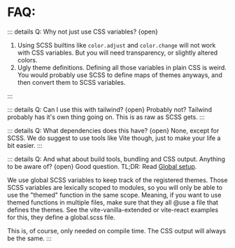 # FAQ:

::: details Q: Why not just use CSS variables? {open}

1. Using SCSS builtins like `color.adjust` and `color.change` will not work with CSS variables. But you will need transparency, or slightly altered colors.
2. Ugly theme definitions. Defining all those variables in plain CSS is weird. You would probably use SCSS to define maps of themes anyways, and then convert them to SCSS variables.

:::

::: details Q: Can I use this with tailwind? {open}
Probably not? Tailwind probably has it's own thing going on. This is as raw as SCSS gets.
:::

::: details Q: What dependencies does this have? {open}
None, except for SCSS. We do suggest to use tools like Vite though, just to make your life a bit easier.
:::

::: details Q: And what about build tools, bundling and CSS output. Anything to be aware of? {open}
Good question. TL;DR: Read [Global setup](/guide/global-setup).

We use global SCSS variables to keep track of the registered themes. Those SCSS variables are lexically scoped to modules, so you will only be able to use the "themed" function in the same scope.
Meaning, if you want to use themed functions in multiple files, make sure that they all @use a file that defines the themes.
See the vite-vanilla-extended or vite-react examples for this, they define a global.scss file.

This is, of course, only needed on compile time. The CSS output will always be the same.
:::
